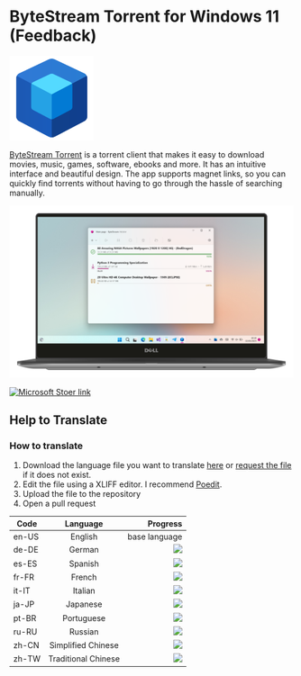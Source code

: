 
# ByteStream Torrent for Windows 11 (Feedback)
 
<img src="assets/images/bst-icon.png" alt="ByteStream logo" width="150"/> 

<a href="https://luandersonn.com/bytestream/">ByteStream Torrent</a> is a torrent client that makes it easy to download movies, music, games, software, ebooks and more. It has an intuitive interface and beautiful design. The app supports magnet links, so you can quickly find torrents without having to go through the hassle of searching manually.

<img src="assets/images/bst-screenshot-light.png" alt="Torrent list" width="800" loading="lazy" />

<a href="https://www.microsoft.com/store/apps/9PJT9PBVG7K8"><img  src="https://luandersonn.com/images/microsoft-store.png" alt="Microsoft Stoer link" width="280" loading="lazy" /></a>

## Help to Translate

### How to translate
1. Download the language file you want to translate [here](translations/) or [request the file](https://github.com/luandersonn/TorrentClient/issues/new) if it does not exist.
2. Edit the file using a XLIFF editor. I recommend [Poedit](https://poedit.net/).
3. Upload the file to the repository
4. Open a pull request

| Code  | Language | Progress |
|------ |:--------:|-----:|
| en-US | English | base language |
| de-DE | German | ![](https://us-central1-progress-markdown.cloudfunctions.net/progress/0)
| es-ES | Spanish | ![](https://us-central1-progress-markdown.cloudfunctions.net/progress/0)
| fr-FR | French | ![](https://us-central1-progress-markdown.cloudfunctions.net/progress/0)
| it-IT | Italian | ![](https://us-central1-progress-markdown.cloudfunctions.net/progress/0)
| ja-JP | Japanese | ![](https://us-central1-progress-markdown.cloudfunctions.net/progress/0)
| pt-BR | Portuguese | ![](https://us-central1-progress-markdown.cloudfunctions.net/progress/100)
| ru-RU | Russian | ![](https://us-central1-progress-markdown.cloudfunctions.net/progress/0)
| zh-CN | Simplified Chinese | ![](https://us-central1-progress-markdown.cloudfunctions.net/progress/0)
| zh-TW | Traditional Chinese | ![](https://us-central1-progress-markdown.cloudfunctions.net/progress/0)